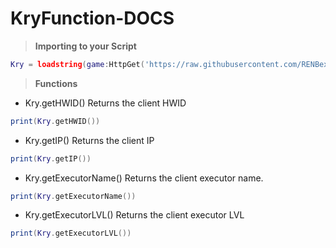 # KryFunction-DOCS

> **Importing to your Script**

```lua
Kry = loadstring(game:HttpGet('https://raw.githubusercontent.com/RENBex6969/KryFunction-DOCS/main/source.lua'))()
```

> **Functions**
* Kry.getHWID()
Returns the client HWID
```lua
print(Kry.getHWID())
```

* Kry.getIP()
Returns the client IP
```lua
print(Kry.getIP())
```

* Kry.getExecutorName()
Returns the client executor name.
```lua
print(Kry.getExecutorName())
```

* Kry.getExecutorLVL()
Returns the client executor LVL
```lua
print(Kry.getExecutorLVL())
```

